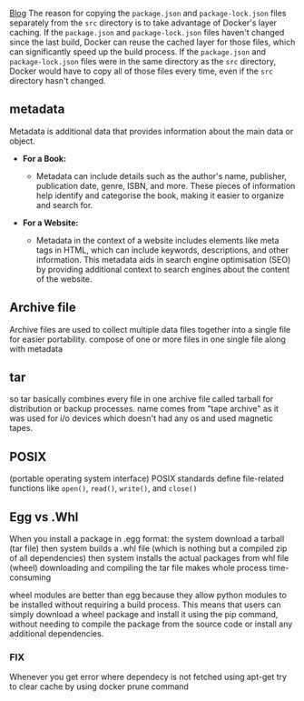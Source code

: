 [Blog](https://medium.com/@utkarshvijay99/docker-optimizations-9bbd3ea7e658)
The reason for copying the `package.json` and `package-lock.json` files separately from the `src` directory is to take advantage of Docker's layer caching. If the `package.json` and `package-lock.json` files haven't changed since the last build, Docker can reuse the cached layer for those files, which can significantly speed up the build process. If the `package.json` and `package-lock.json` files were in the same directory as the `src` directory, Docker would have to copy all of those files every time, even if the `src` directory hasn't changed.

## metadata 
Metadata is additional data that provides information about the main data or object.

- **For a Book:**
  - Metadata can include details such as the author's name, publisher, publication date, genre, ISBN, and more. These pieces of information help identify and categorise the book, making it easier to organize and search for.

- **For a Website:**
  - Metadata in the context of a website includes elements like meta tags in HTML, which can include keywords, descriptions, and other information. This metadata aids in search engine optimisation (SEO) by providing additional context to search engines about the content of the website.
## Archive file

Archive files are used to collect multiple data files together into a single file for easier portability.
compose of one or more files in one single file along with metadata
## tar
so tar basically combines every file in one archive file called tarball for distribution or backup processes. name comes from "tape archive" as it was used for i/o devices which doesn't had any os and used magnetic tapes.


## POSIX
(portable operating system interface)
POSIX standards define file-related functions like `open()`, `read()`, `write()`, and `close()`

## Egg vs .Whl

When you install a package in .egg format:
the system download a tarball (tar file)
then system builds a .whl file (which is nothing but a compiled zip of all dependencies)
then system installs the actual packages from whl file (wheel)
downloading and compiling the tar file makes whole process time-consuming

wheel modules are better than egg because they allow python modules to be installed without requiring a build process. This means that users can simply download a wheel package and install it using the pip command, without needing to compile the package from the source code or install any additional dependencies.

### FIX
Whenever you get error where dependecy is not fetched using apt-get try to clear cache by using docker prune command